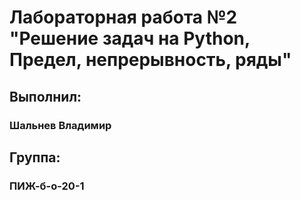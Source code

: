 # Лабораторная работа №2 "Решение задач на Python, Предел, непрерывность, ряды"

## Выполнил:
### Шальнев Владимир

## Группа:
### ПИЖ-б-о-20-1